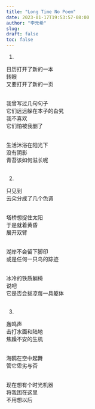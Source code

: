 ```yaml
---
title: "Long Time No Poem"
date: 2023-01-17T19:53:57-08:00
author: "李元希"
slug:
draft: false
toc: false
---
```



1.

日历打开了新的一本<br>
转眼<br>
又要打开了新的一页<br /><br />

我曾写过几句句子<br>
它们远远躲在本子的旮旯<br>
我不喜欢<br>
它们怕被我删了<br /><br />

生活沐浴在阳光下<br>
没有阴影<br>
青苔该如何滋长呢<br /><br />

2.

只见到<br>
云朵分成了几个色调<br /><br />

塔桥想捉住太阳<br>
于是就着黄昏<br>
展开双臂<br /><br />

湖岸不会留下脚印<br>
或是任何一只鸟的踪迹<br /><br />

冰冷的铁质躺椅<br>
说吧<br>
它是否会拔凉每一具躯体<br /><br />

3.

轰鸣声<br>
击打水面和陆地<br>
焦躁不安的生机<br /><br />

海鸥在空中起舞<br>
管它卑劣与否<br /><br />

现在想有个时光机器<br>
将我困在这里<br>
不用想以后<br /><br />
